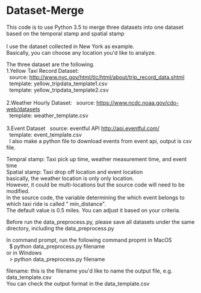 # Dataset-Merge
This code is to use Python 3.5 to merge three datasets into one dataset 
based on the temporal stamp and spatial stamp<br>
<br>
I use the dataset collected in New York as example.<br>
Basically, you can choose any location you'd like to analyze.<br>

The three dataset are the following.<br>
1.Yellow Taxi Record Dataset:<br> 
&nbsp; source: http://www.nyc.gov/html/tlc/html/about/trip_record_data.shtml <br>
&nbsp; template: yellow_tripdata_template1.csv <br>
&nbsp; template: yellow_tripdata_template2.csv<br>
<br>
2.Weather Hourly Dataset:
&nbsp; source: https://www.ncdc.noaa.gov/cdo-web/datasets <br>
&nbsp; template: weather_template.csv <br>
<br>
3.Event Dataset
&nbsp; source: eventful API http://api.eventful.com/ <br>
&nbsp; template: event_template.csv <br>
&nbsp; I also make a python file to download events from event api, output is csv file.<br>

Tempral stamp: Taxi pick up time, weather measurement time, and event time<br>
Spatial stamp: Taxi drop off location and event location <br>
basically, the weather location is only only location.<br>
However, it could be multi-locations but the source code will need to be modified.<br>
In the source code, the variable determining the which event belongs to which taxi ride is called " min_distance".<br>
The default value is 0.5 miles. You can adjust it based on your criteria.<br>

Before run the data_preprocess.py, please save all datasets under the same directory, including the data_preprocess.py<br>

In command prompt, run the following command propmt in MacOS<br>
&nbsp; $ python data_preprocess.py filename <br>
or in Windows<br>
&nbsp; &gt; python data_preprocess.py filename <br>

filename: this is the filename you'd like to name the output file, e.g. data_template.csv <br>
You can check the output format in the data_template.csv

